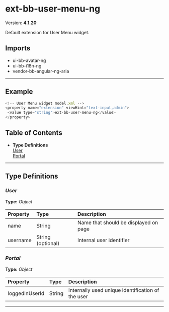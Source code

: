 # ext-bb-user-menu-ng


Version: **4.1.20**

Default extension for User Menu widget.

## Imports

* ui-bb-avatar-ng
* ui-bb-i18n-ng
* vendor-bb-angular-ng-aria

---

## Example

```javascript
<!-- User Menu widget model.xml -->
<property name="extension" viewHint="text-input,admin">
 <value type="string">ext-bb-user-menu-ng</value>
</property>
```

## Table of Contents
- **Type Definitions**<br/>    <a href="#User">User</a><br/>    <a href="#Portal">Portal</a><br/>

---

## Type Definitions


### <a name="User"></a>*User*


**Type:** *Object*


| Property | Type | Description |
| :-- | :-- | :-- |
| name | String | Name that should be displayed on page |
| username | String (optional) | Internal user identifier |

### <a name="Portal"></a>*Portal*


**Type:** *Object*


| Property | Type | Description |
| :-- | :-- | :-- |
| loggedInUserId | String | Internally used unique identification of the user |

---
